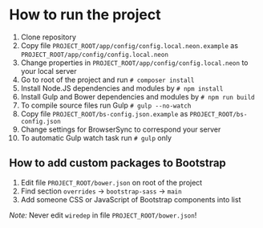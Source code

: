 # How to run the project

1. Clone repository
2. Copy file `PROJECT_ROOT/app/config/config.local.neon.example` as `PROJECT_ROOT/app/config/config.local.neon`
3. Change properties in `PROJECT_ROOT/app/config/config.local.neon` to your local server
4. Go to root of the project and run `# composer install`
5. Install Node.JS dependencies and modules by `# npm install`
6. Install Gulp and Bower dependencies and modules by `# npm run build`
7. To compile source files run Gulp `# gulp --no-watch`
8. Copy file `PROJECT_ROOT/bs-config.json.example` as `PROJECT_ROOT/bs-config.json`
9. Change settings for BrowserSync to correspond your server
10. To automatic Gulp watch task run `# gulp` only

## How to add custom packages to Bootstrap
1. Edit file `PROJECT_ROOT/bower.json` on root of the project
2. Find section `overrides` -> `bootstrap-sass` -> `main`
3. Add someone CSS or JavaScript of Bootstrap components into list

_Note:_ Never edit `wiredep` in file `PROJECT_ROOT/bower.json`!

